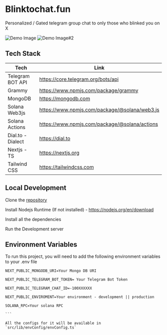 
# Blinktochat.fun

Personalized / Gated telegram group chat to only those who blinked you on X

![Demo Image](https://github.com/scriptscrypt/tg-blink/blob/main/screenshots/btc.gif)
![Demo Image#2](https://github.com/scriptscrypt/tg-blink/blob/main/screenshots/btcLarge.png)

## Tech Stack

| Tech | Link |
| ----------------- | ----------------- |
| Telegram BOT API | https://core.telegram.org/bots/api
| Grammy | https://www.npmjs.com/package/grammy
| MongoDB | https://mongodb.com
| Solana Web3js | https://www.npmjs.com/package/@solana/web3.js
| Solana Actions | https://www.npmjs.com/package/@solana/actions
| Dial.to - Dialect | https://dial.to
| Nextjs - TS | https://nextjs.org
| Tailwind CSS | https://tailwindcss.com


## Local Development 

Clone the [repository](https://github.com/scriptscrypt/tg-blink)

Install Nodejs Runtime (If not installed) - https://nodejs.org/en/download

Install all the dependencies 

Run the Development server

## Environment Variables

To run this project, you will need to add the following environment variables to your .env file

````
NEXT_PUBLIC_MONGODB_URI=Your Mongo DB URI

NEXT_PUBLIC_TELEGRAM_BOT_TOKEN= Your Telegram Bot Token

NEXT_PUBLIC_TELEGRAM_CHAT_ID=-100XXXXXX

NEXT_PUBLIC_ENVIROMENT=Your environment - development || production

SOLANA_RPC=Your solana RPC

```

All the configs for it will be available in `src/lib/envConfig/envConfig.ts`
